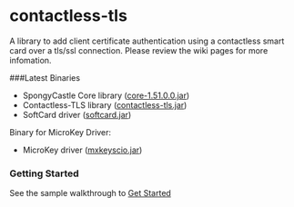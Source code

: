 # contactless-tls
A library to add client certificate authentication using a contactless smart card over a tls/ssl connection.
Please review the wiki pages for more infomation.

###Latest Binaries

- SpongyCastle Core library ([core-1.51.0.0.jar](https://github.com/matthewcaperon/contactless-tls/blob/master/libs/core-1.51.0.0.jar?raw=true))
- Contactless-TLS library ([contactless-tls.jar](https://github.com/matthewcaperon/contactless-tls/blob/master/lib-cltls/dist/contactless-tls.jar?raw=true))
- SoftCard driver ([softcard.jar](https://github.com/matthewcaperon/contactless-tls/blob/master/card-drivers/softcard/dist/softcard.jar?raw=true))

Binary for MicroKey Driver:
- MicroKey driver ([mxkeyscio.jar](https://github.com/matthewcaperon/contactless-tls/blob/master/card-drivers/mxkeyscio.jar?raw=true))

### Getting Started
See the sample walkthrough to [Get Started](https://github.com/matthewcaperon/contactless-tls/wiki/Sample-Walkthrough)  

